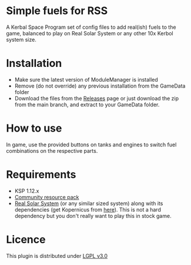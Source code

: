 # Simple fuels for RSS

A Kerbal Space Program set of config files to add real(ish) fuels to the game, balanced to play on Real Solar System or any other 10x Kerbol system size.

# Installation

- Make sure the latest version of ModuleManager is installed
- Remove (do not override) any previous installation from the GameData folder
- Download the files from the [Releases](https://github.com/mateusviccari/SimpleFuelsForRss/releases) page or just download the zip from the main branch, and extract to your GameData folder.

# How to use

In game, use the provided buttons on tanks and engines to switch fuel combinations on the respective parts.

# Requirements

- KSP 1.12.x
- [Community resource pack](https://github.com/BobPalmer/CommunityResourcePack)
- [Real Solar System](https://github.com/KSP-RO/RealSolarSystem/releases) (or any similar sized system) along with its dependencies (get Kopernicus from [here](https://github.com/kopernicus/kopernicus/releases)). This is not a hard dependency but you don't really want to play this in stock game.

# Licence
This plugin is distributed under [LGPL v3.0](http://www.gnu.org/licenses/lgpl-3.0.en.html)